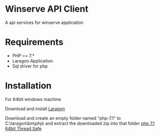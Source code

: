 Winserve API Client
=======================

A api services for winserve application

Requirements
============

* PHP >= 7.*
* Laragon Application
* Sql driver for php

Installation
============

For 64bit windows machine 

Download and install
[Laragon](https://sourceforge.net/projects/laragon/files/releases/4.0/laragon-full.exe)

Download and create an empty folder named "php-7.1" to C:\laragon\bin\php\ and extract the downloaded zip into that folder
[php 7.1 64bit Thread Safe](https://windows.php.net/downloads/releases/php-7.1.30-Win32-VC14-x64.zip)


